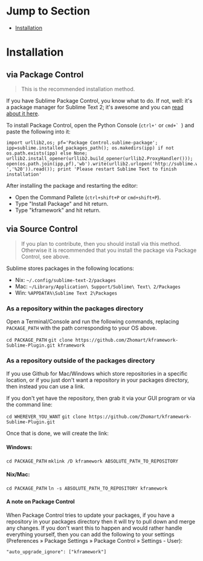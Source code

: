 # Jump to Section

* [Installation](#installation)

# Installation

## via Package Control

> This is the recommended installation method.

If you have Sublime Package Control, you know what to do. If not, well: it's a package manager for Sublime Text 2; it's awesome and you can [read about it here](http://wbond.net/sublime_packages/package_control).

To install Package Control, open the Python Console (`ctrl+'` or ``cmd+` ``) and paste the following into it:

    import urllib2,os; pf='Package Control.sublime-package'; ipp=sublime.installed_packages_path(); os.makedirs(ipp) if not os.path.exists(ipp) else None; urllib2.install_opener(urllib2.build_opener(urllib2.ProxyHandler())); open(os.path.join(ipp,pf),'wb').write(urllib2.urlopen('http://sublime.wbond.net/'+pf.replace(' ','%20')).read()); print 'Please restart Sublime Text to finish installation'

After installing the package and restarting the editor:

* Open the Command Pallete (`ctrl+shift+P` or `cmd+shift+P`).
* Type "Install Package" and hit return.
* Type "kframework" and hit return.

## via Source Control

> If you plan to contribute, then you should install via this method. Otherwise it is recommended that you install the package via Package Control, see above.

Sublime stores packages in the following locations:

  * Nix: `~/.config/sublime-text-2/packages`
  * Mac: `~/Library/Application\ Support/Sublime\ Text\ 2/Packages`
  * Win: `%APPDATA%\Sublime Text 2\Packages`

### As a repository within the packages directory

Open a Terminal/Console and run the following commands, replacing `PACKAGE_PATH` with the path corresponding to your OS above.

  `cd PACKAGE_PATH`
  `git clone https://github.com/Zhomart/kframework-Sublime-Plugin.git kframework`

### As a repository outside of the packages directory

If you use Github for Mac/Windows which store repositories in a specific location, or if you just don't want a repository in your packages directory, then instead you can use a link.

If you don't yet have the repository, then grab it via your GUI program or via the command line:

  `cd WHEREVER_YOU_WANT`
  `git clone https://github.com/Zhomart/kframework-Sublime-Plugin.git`

Once that is done, we will create the link:

#### Windows:

  `cd PACKAGE_PATH`
  `mklink /D kframework ABSOLUTE_PATH_TO_REPOSITORY`

#### Nix/Mac:

  `cd PACKAGE_PATH`
  `ln -s ABSOLUTE_PATH_TO_REPOSITORY kframework`

#### A note on Package Control

When Package Control tries to update your packages, if you have a repository in your packages directory then it will try to pull down and merge any changes. If you don't want this to happen and would rather handle everything yourself, then you can add the following to your settings (Preferences » Package Settings » Package Control » Settings - User):

  `"auto_upgrade_ignore": ["kframework"]`
